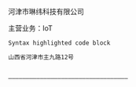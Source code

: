 河津市琳纬科技有限公司

主营业务：IoT


```markdown
Syntax highlighted code block

山西省河津市主九路12号


——————————————————————————————————

